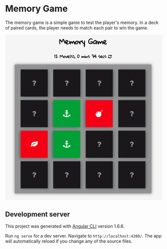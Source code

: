 # Memory Game

The memory game is a simple game to test the player's memory. In a deck of paired cards, the player needs to match each pair to win the game.

![](screenshot.png)

## Development server
This project was generated with [Angular CLI](https://github.com/angular/angular-cli) version 1.6.6.

Run `ng serve` for a dev server. Navigate to `http://localhost:4200/`. The app will automatically reload if you change any of the source files.
